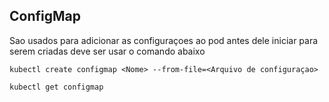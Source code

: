 ## ConfigMap

Sao usados para adicionar as configuraçoes ao pod antes dele iniciar
para serem criadas deve ser usar o comando abaixo

    kubectl create configmap <Nome> --from-file=<Arquivo de configuraçao>
    
    kubectl get configmap 